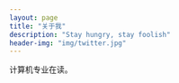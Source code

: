 ```yaml
---
layout: page
title: "关于我"
description: "Stay hungry, stay foolish" 
header-img: "img/twitter.jpg"
---
```


计算机专业在读。





